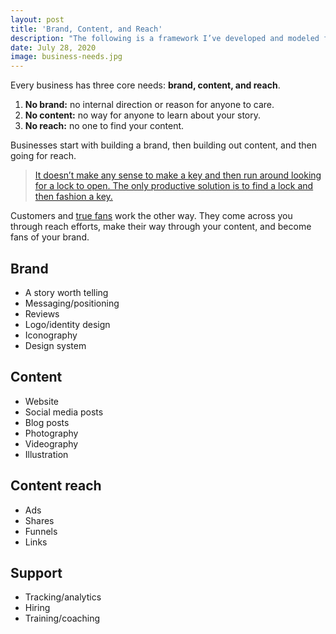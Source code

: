 ```yaml
---
layout: post
title: 'Brand, Content, and Reach'
description: "The following is a framework I’ve developed and modeled from trying to find a complete stance on business needs."
date: July 28, 2020
image: business-needs.jpg
---
```


Every business has three core needs: **brand, content, and reach**.

1. **No brand:** no internal direction or reason for anyone to care.
2. **No content:** no way for anyone to learn about your story.
3. **No reach:** no one to find your content.

Businesses start with building a brand, then building out content, and then going for reach.

> [It doesn’t make any sense to make a key and then run around looking for a lock to open. The only productive solution is to find a lock and then fashion a key.](https://seths.blog/tim/)

Customers and [true fans](https://kk.org/thetechnium/1000-true-fans/) work the other way. They come across you through reach efforts, make their way through your content, and become fans of your brand.


## Brand
- A story worth telling
- Messaging/positioning
- Reviews
- Logo/identity design
- Iconography
- Design system

## Content
- Website
- Social media posts
- Blog posts
- Photography
- Videography
- Illustration

## Content reach
- Ads
- Shares
- Funnels
- Links

## Support
- Tracking/analytics
- Hiring
- Training/coaching